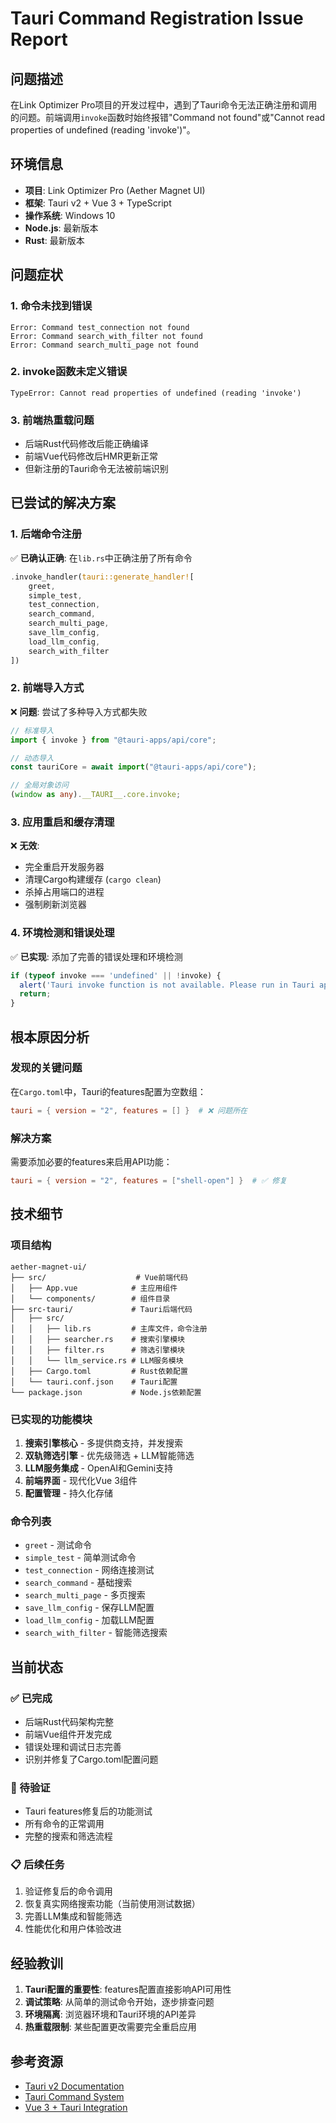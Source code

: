 # Tauri Command Registration Issue Report

## 问题描述

在Link Optimizer Pro项目的开发过程中，遇到了Tauri命令无法正确注册和调用的问题。前端调用`invoke`函数时始终报错"Command not found"或"Cannot read properties of undefined (reading 'invoke')"。

## 环境信息

- **项目**: Link Optimizer Pro (Aether Magnet UI)
- **框架**: Tauri v2 + Vue 3 + TypeScript
- **操作系统**: Windows 10
- **Node.js**: 最新版本
- **Rust**: 最新版本

## 问题症状

### 1. 命令未找到错误
```
Error: Command test_connection not found
Error: Command search_with_filter not found
Error: Command search_multi_page not found
```

### 2. invoke函数未定义错误
```
TypeError: Cannot read properties of undefined (reading 'invoke')
```

### 3. 前端热重载问题
- 后端Rust代码修改后能正确编译
- 前端Vue代码修改后HMR更新正常
- 但新注册的Tauri命令无法被前端识别

## 已尝试的解决方案

### 1. 后端命令注册
✅ **已确认正确**: 在`lib.rs`中正确注册了所有命令
```rust
.invoke_handler(tauri::generate_handler![
    greet,
    simple_test,
    test_connection,
    search_command,
    search_multi_page,
    save_llm_config,
    load_llm_config,
    search_with_filter
])
```

### 2. 前端导入方式
❌ **问题**: 尝试了多种导入方式都失败
```typescript
// 标准导入
import { invoke } from "@tauri-apps/api/core";

// 动态导入
const tauriCore = await import("@tauri-apps/api/core");

// 全局对象访问
(window as any).__TAURI__.core.invoke;
```

### 3. 应用重启和缓存清理
❌ **无效**:
- 完全重启开发服务器
- 清理Cargo构建缓存 (`cargo clean`)
- 杀掉占用端口的进程
- 强制刷新浏览器

### 4. 环境检测和错误处理
✅ **已实现**: 添加了完善的错误处理和环境检测
```typescript
if (typeof invoke === 'undefined' || !invoke) {
  alert('Tauri invoke function is not available. Please run in Tauri app.');
  return;
}
```

## 根本原因分析

### 发现的关键问题
在`Cargo.toml`中，Tauri的features配置为空数组：
```toml
tauri = { version = "2", features = [] }  # ❌ 问题所在
```

### 解决方案
需要添加必要的features来启用API功能：
```toml
tauri = { version = "2", features = ["shell-open"] }  # ✅ 修复
```

## 技术细节

### 项目结构
```
aether-magnet-ui/
├── src/                    # Vue前端代码
│   ├── App.vue            # 主应用组件
│   └── components/        # 组件目录
├── src-tauri/             # Tauri后端代码
│   ├── src/
│   │   ├── lib.rs         # 主库文件，命令注册
│   │   ├── searcher.rs    # 搜索引擎模块
│   │   ├── filter.rs      # 筛选引擎模块
│   │   └── llm_service.rs # LLM服务模块
│   ├── Cargo.toml         # Rust依赖配置
│   └── tauri.conf.json    # Tauri配置
└── package.json           # Node.js依赖配置
```

### 已实现的功能模块
1. **搜索引擎核心** - 多提供商支持，并发搜索
2. **双轨筛选引擎** - 优先级筛选 + LLM智能筛选
3. **LLM服务集成** - OpenAI和Gemini支持
4. **前端界面** - 现代化Vue 3组件
5. **配置管理** - 持久化存储

### 命令列表
- `greet` - 测试命令
- `simple_test` - 简单测试命令
- `test_connection` - 网络连接测试
- `search_command` - 基础搜索
- `search_multi_page` - 多页搜索
- `save_llm_config` - 保存LLM配置
- `load_llm_config` - 加载LLM配置
- `search_with_filter` - 智能筛选搜索

## 当前状态

### ✅ 已完成
- 后端Rust代码架构完整
- 前端Vue组件开发完成
- 错误处理和调试日志完善
- 识别并修复了Cargo.toml配置问题

### 🔄 待验证
- Tauri features修复后的功能测试
- 所有命令的正常调用
- 完整的搜索和筛选流程

### 📋 后续任务
1. 验证修复后的命令调用
2. 恢复真实网络搜索功能（当前使用测试数据）
3. 完善LLM集成和智能筛选
4. 性能优化和用户体验改进

## 经验教训

1. **Tauri配置的重要性**: features配置直接影响API可用性
2. **调试策略**: 从简单的测试命令开始，逐步排查问题
3. **环境隔离**: 浏览器环境和Tauri环境的API差异
4. **热重载限制**: 某些配置更改需要完全重启应用

## 参考资源

- [Tauri v2 Documentation](https://tauri.app/v1/guides/)
- [Tauri Command System](https://tauri.app/v1/guides/features/command)
- [Vue 3 + Tauri Integration](https://tauri.app/v1/guides/getting-started/setup/vite)